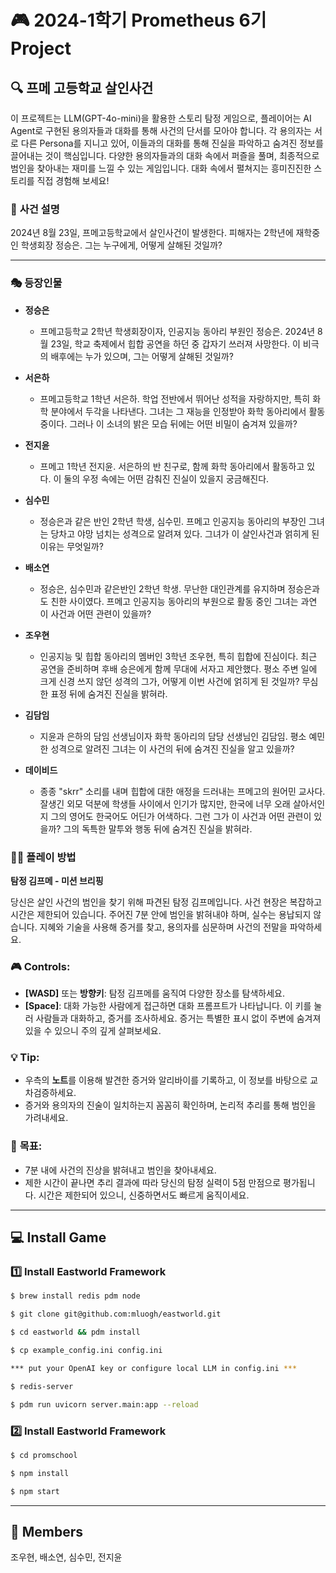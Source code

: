 # 🎮 **2024-1학기 Prometheus 6기 Project**

## 🔍 **프메 고등학교 살인사건**  

이 프로젝트는 LLM(GPT-4o-mini)을 활용한 스토리 탐정 게임으로, 플레이어는 AI Agent로 구현된 용의자들과 대화를 통해 사건의 단서를 모아야 합니다. 각 용의자는 서로 다른 Persona를 지니고 있어, 이들과의 대화를 통해 진실을 파악하고 숨겨진 정보를 끌어내는 것이 핵심입니다. 다양한 용의자들과의 대화 속에서 퍼즐을 풀며, 최종적으로 범인을 찾아내는 재미를 느낄 수 있는 게임입니다. 대화 속에서 펼쳐지는 흥미진진한 스토리를 직접 경험해 보세요!

### 📝 **사건 설명**

2024년 8월 23일, 프메고등학교에서 살인사건이 발생한다. 피해자는 2학년에 재학중인 학생회장 정승은. 그는 누구에게, 어떻게 살해된 것일까?

---

### 🎭 **등장인물**

- **정승은**
    - 프메고등학교 2학년 학생회장이자, 인공지능 동아리 부원인 정승은. 2024년 8월 23일, 학교 축제에서 힙합 공연을 하던 중 갑자기 쓰러져 사망한다. 이 비극의 배후에는 누가 있으며, 그는 어떻게 살해된 것일까?
    
- **서은하**
    - 프메고등학교 1학년 서은하. 학업 전반에서 뛰어난 성적을 자랑하지만, 특히 화학 분야에서 두각을 나타낸다. 그녀는 그 재능을 인정받아 화학 동아리에서 활동 중이다. 그러나 이 소녀의 밝은 모습 뒤에는 어떤 비밀이 숨겨져 있을까?
    
- **전지윤**
    - 프메고 1학년 전지윤. 서은하의 반 친구로, 함께 화학 동아리에서 활동하고 있다. 이 둘의 우정 속에는 어떤 감춰진 진실이 있을지 궁금해진다.
    
- **심수민**
    - 정승은과 같은 반인 2학년 학생, 심수민. 프메고 인공지능 동아리의 부장인 그녀는 당차고 야망 넘치는 성격으로 알려져 있다. 그녀가 이 살인사건과 얽히게 된 이유는 무엇일까? 
    
- **배소연**
    - 정승은, 심수민과 같은반인 2학년 학생.  무난한 대인관계를 유지하며 정승은과도 친한 사이였다. 프메고 인공지능 동아리의 부원으로 활동 중인 그녀는 과연 이 사건과 어떤 관련이 있을까?
    
- **조우현**
    - 인공지능 및 힙합 동아리의 멤버인 3학년 조우현, 특히 힙합에 진심이다. 최근 공연을 준비하며 후배 승은에게 함께 무대에 서자고 제안했다. 평소 주변 일에 크게 신경 쓰지 않던 성격의 그가, 어떻게 이번 사건에 얽히게 된 것일까? 무심한 표정 뒤에 숨겨진 진실을 밝혀라.
    
- **김담임**
    - 지윤과 은하의 담임 선생님이자 화학 동아리의 담당 선생님인 김담임. 평소 예민한 성격으로 알려진 그녀는 이 사건의 뒤에 숨겨진 진실을 알고 있을까? 
    
- **데이비드**
    - 종종 "skrr" 소리를 내며 힙합에 대한 애정을 드러내는 프메고의 원어민 교사다. 잘생긴 외모 덕분에 학생들 사이에서 인기가 많지만, 한국에 너무 오래 살아서인지 그의 영어도 한국어도 어딘가 어색하다. 그런 그가 이 사건과 어떤 관련이 있을까? 그의 독특한 말투와 행동 뒤에 숨겨진 진실을 밝혀라.


### 🕵️‍♂️ **플레이 방법**

**탐정 김프메 - 미션 브리핑**

당신은 살인 사건의 범인을 찾기 위해 파견된 탐정 김프메입니다. 사건 현장은 복잡하고 시간은 제한되어 있습니다. 주어진 7분 안에 범인을 밝혀내야 하며, 실수는 용납되지 않습니다. 지혜와 기술을 사용해 증거를 찾고, 용의자를 심문하며 사건의 전말을 파악하세요.

### 🎮 **Controls:**

- **[WASD]** 또는 **방향키**: 탐정 김프메를 움직여 다양한 장소를 탐색하세요.
- **[Space]**: 대화 가능한 사람에게 접근하면 대화 프롬프트가 나타납니다. 이 키를 눌러 사람들과 대화하고, 증거를 조사하세요. 증거는 특별한 표시 없이 주변에 숨겨져 있을 수 있으니 주의 깊게 살펴보세요.

### 💡 **Tip:**

- 우측의 **노트**를 이용해 발견한 증거와 알리바이를 기록하고, 이 정보를 바탕으로 교차검증하세요.
- 증거와 용의자의 진술이 일치하는지 꼼꼼히 확인하며, 논리적 추리를 통해 범인을 가려내세요.

### 🎯 **목표:**

- 7분 내에 사건의 진상을 밝혀내고 범인을 찾아내세요.
- 제한 시간이 끝나면 추리 결과에 따라 당신의 탐정 실력이 5점 만점으로 평가됩니다. 시간은 제한되어 있으니, 신중하면서도 빠르게 움직이세요.

---

## 💻 **Install Game**

### 1️⃣ **Install Eastworld Framework**

```bash
$ brew install redis pdm node

$ git clone git@github.com:mluogh/eastworld.git

$ cd eastworld && pdm install

$ cp example_config.ini config.ini

*** put your OpenAI key or configure local LLM in config.ini ***

$ redis-server

$ pdm run uvicorn server.main:app --reload

```


### 2️⃣ **Install Eastworld Framework**

```bash
$ cd promschool

$ npm install

$ npm start

```


---
## 👥 **Members**

조우현, 배소연, 심수민, 전지윤